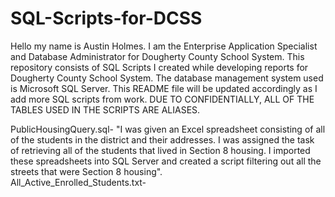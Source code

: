 # SQL-Scripts-for-DCSS
Hello my name is Austin Holmes. I am the Enterprise Application Specialist and Database Administrator for Dougherty County School System. 
This repository consists of SQL Scripts I created while developing reports for Dougherty County School System. 
The database management system used is Microsoft SQL Server.
This README file will be updated accordingly as I add more SQL scripts from work. 
DUE TO CONFIDENTIALLY, ALL OF THE TABLES USED IN THE SCRIPTS ARE ALIASES.

PublicHousingQuery.sql- 
"I was given an Excel spreadsheet consisting of all of the students in the district and their addresses. I was assigned the task of retrieving all of the students that lived in Section 8 housing. I imported these spreadsheets into SQL Server and created a script filtering out all the streets that were Section 8 housing".                                                                                  
All_Active_Enrolled_Students.txt- 
